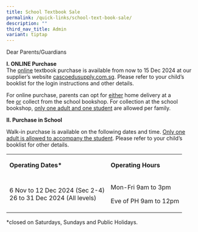 ```yaml
---
title: School Textbook Sale
permalink: /quick-links/school-text-book-sale/
description: ""
third_nav_title: Admin
variant: tiptap
---
```

<p>Dear Parents/Guardians</p>
<p><strong>I. ONLINE Purchase</strong>
<br>The&nbsp;<u>online</u>&nbsp;textbook purchase is available from now to
15 Dec 2024 at our supplier’s website <a href="cascoedusupply.com.sg" rel="noopener noreferrer nofollow" target="_blank">cascoedusupply.com.sg</a>. Please refer to
your child’s booklist for the login instructions and other details.</p>
<p>For online purchase, parents can opt for&nbsp;<u>either</u>&nbsp;home
delivery at a fee&nbsp;<u>or</u>&nbsp;collect from the school bookshop.
For collection at the school bookshop,&nbsp;<u>only one adult and one student</u>&nbsp;are
allowed per family.</p>
<p></p>
<p><strong>II. Purchase in School</strong>
</p>
<p>Walk-in purchase is available on the following dates and time. <u>Only one adult is allowed to accompany the student</u>.
Please refer to your child’s booklist for other details.</p>
<table style="minWidth: 50px">
<colgroup>
<col>
<col>
</colgroup>
<tbody>
<tr>
<td rowspan="1" colspan="1">
<p><strong>Operating Dates*</strong>
</p>
</td>
<td rowspan="1" colspan="1">
<p><strong>Operating Hours</strong>
</p>
</td>
</tr>
<tr>
<td rowspan="1" colspan="1">
<p>6 Nov to 12 Dec 2024 (Sec 2-4)
<br>26 to 31 Dec 2024 (All levels)</p>
</td>
<td rowspan="1" colspan="1">
<p>Mon-Fri 9am to 3pm</p>
<p>Eve of PH 9am to 12pm</p>
</td>
</tr>
</tbody>
</table>
<p>*closed on Saturdays, Sundays and Public Holidays.</p>
